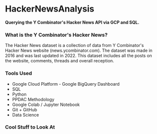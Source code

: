 # HackerNewsAnalysis
**Querying the Y Combinator's Hacker News API via GCP and SQL.**

### What is the Y Combinator's Hacker News?
The Hacker News dataset is a collection of data from Y Combinator's Hacker News website (news.ycombinator.com).
The dataset was made in 2016 and was last updated in 2022.
This dataset includes all the posts on the website, comments, threads and overall reception.

### Tools Used
- Google Cloud Platform - Google BigQuery Dashboard
- SQL
- Python
- PPDAC Methodology
- Google Colab / Jupyter Notebook
- Git + GitHub
- Data Science

### Cool Stuff to Look At
